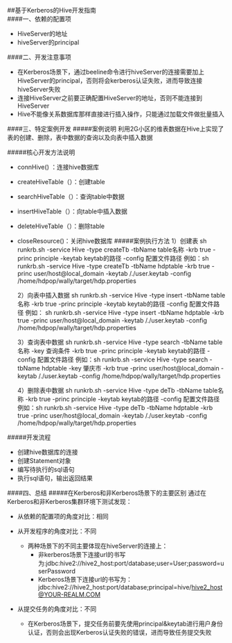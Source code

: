 ##基于Kerberos的Hive开发指南  
####一、依赖的配置项
* HiveServer的地址
* hiveServer的principal

####二、开发注意事项
* 在Kerberos场景下，通过beeline命令进行hiveServer的连接需要加上HiveServer的principal，否则将会kerberos认证失败，进而导致连接hiveServer失败
* 连接HiveServer之前要正确配置HiveServer的地址，否则不能连接到HiveServer
* Hive不能像关系数据库那样直接进行插入操作，只能通过加载文件做批量插入

####三、特定案例开发
#####案例说明
    利用2G小区的维表数据在Hive上实现了表的创建、删除，表中数据的查询以及向表中插入数据

#####核心开发方法说明
* connHive() ：连接hive数据库
* createHiveTable（）：创建table
* searchHiveTable（）：查询table中数据
* insertHiveTable（）：向table中插入数据
* deleteHiveTable（）：删除table
* closeResource()：关闭hive数据库
#####案例执行方法
 	 1）创建表
     sh runkrb.sh -service Hive -type  createTb  -tbName  table名称  -krb true  -princ principle -keytab keytab的路径  -config 配置文件路径
     例如：sh runkrb.sh -service Hive -type  createTb  -tbName hdptable  -krb true  -princ user/host@local_domain -keytab  /./user.keytab  -config /home/hdpop/wally/target/hdp.properties
 
     2）向表中插入数据
	  sh runkrb.sh -service Hive -type insert  -tbName  table名称  -krb true  -princ principle -keytab keytab的路径 -config 配置文件路径
      例如： sh runkrb.sh -service Hive -type insert  -tbName hdptable    -krb true  -princ user/host@local_domain -keytab  /./user.keytab -config /home/hdpop/wally/target/hdp.properties

     3）查询表中数据
      sh runkrb.sh -service Hive -type search  -tbName table名称  -key 查询条件  -krb true  -princ principle -keytab keytab的路径  -config 配置文件路径
      例如：sh runkrb.sh -service Hive -type search  -tbName hdptable -key 肇庆市   -krb true  -princ user/host@local_domain -keytab  /./user.keytab -config /home/hdpop/wally/target/hdp.properties

     4）删除表中数据
      sh runkrb.sh -service Hive -type deTb  -tbName  table名称  -krb true  -princ principle -keytab keytab的路径  -config 配置文件路径
      例如：sh runkrb.sh -service Hive -type deTb  -tbName hdptable   -krb true  -princ user/host@local_domain -keytab  /./user.keytab -config /home/hdpop/wally/target/hdp.properties

     
#####开发流程
- 创建hive数据库的连接
- 创建Statement对象
- 编写待执行的sql语句
- 执行sql语句，输出返回结果

####四、总结
#####在Kerberos和非Kerberos场景下的主要区别
通过在Kerberos和非Kerberos集群环境下测试发现：

* 从依赖的配置项的角度对比：相同
* 从开发程序的角度对比：不同
  - 两种场景下的不同主要体现在hiveServer的连接上：
    - 非kerberos场景下连接url的书写为:jdbc:hive2://hive2_host:port/database;user=User;password=userPassword
    - Kerberos场景下连接url的书写为：jdbc:hive2://hive2_host:port/database;principal=hive/hive2_host@YOUR-REALM.COM
      
* 从提交任务的角度对比：不同
   - 在Kerberos场景下，提交任务前要先使用principal&keytab进行用户身份认证，否则会出现Kerberos认证失败的错误，进而导致任务提交失败


  
